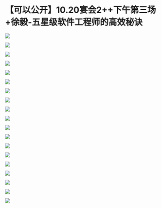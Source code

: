 # 【可以公开】10.20宴会2++下午第三场+徐毅-五星级软件工程师的高效秘诀

![](https://raw.githubusercontent.com/hellojd2018/ms_document/master/Qcon/Qcon_shanghai_2018/images/092710191qbgpTn/201905130927_4.png)


![](https://raw.githubusercontent.com/hellojd2018/ms_document/master/Qcon/Qcon_shanghai_2018/images/092710191qbgpTn/201905130927_5.png)


![](https://raw.githubusercontent.com/hellojd2018/ms_document/master/Qcon/Qcon_shanghai_2018/images/092710191qbgpTn/201905130927_6.png)


![](https://raw.githubusercontent.com/hellojd2018/ms_document/master/Qcon/Qcon_shanghai_2018/images/092710191qbgpTn/201905130927_7.png)


![](https://raw.githubusercontent.com/hellojd2018/ms_document/master/Qcon/Qcon_shanghai_2018/images/092710191qbgpTn/201905130927_8.png)


![](https://raw.githubusercontent.com/hellojd2018/ms_document/master/Qcon/Qcon_shanghai_2018/images/092710191qbgpTn/201905130927_9.png)


![](https://raw.githubusercontent.com/hellojd2018/ms_document/master/Qcon/Qcon_shanghai_2018/images/092710191qbgpTn/201905130927_10.png)


![](https://raw.githubusercontent.com/hellojd2018/ms_document/master/Qcon/Qcon_shanghai_2018/images/092710191qbgpTn/201905130927_11.png)


![](https://raw.githubusercontent.com/hellojd2018/ms_document/master/Qcon/Qcon_shanghai_2018/images/092710191qbgpTn/201905130927_12.png)


![](https://raw.githubusercontent.com/hellojd2018/ms_document/master/Qcon/Qcon_shanghai_2018/images/092710191qbgpTn/201905130927_13.png)


![](https://raw.githubusercontent.com/hellojd2018/ms_document/master/Qcon/Qcon_shanghai_2018/images/092710191qbgpTn/201905130927_14.png)


![](https://raw.githubusercontent.com/hellojd2018/ms_document/master/Qcon/Qcon_shanghai_2018/images/092710191qbgpTn/201905130927_15.png)


![](https://raw.githubusercontent.com/hellojd2018/ms_document/master/Qcon/Qcon_shanghai_2018/images/092710191qbgpTn/201905130927_16.png)


![](https://raw.githubusercontent.com/hellojd2018/ms_document/master/Qcon/Qcon_shanghai_2018/images/092710191qbgpTn/201905130927_17.png)


![](https://raw.githubusercontent.com/hellojd2018/ms_document/master/Qcon/Qcon_shanghai_2018/images/092710191qbgpTn/201905130927_18.png)


![](https://raw.githubusercontent.com/hellojd2018/ms_document/master/Qcon/Qcon_shanghai_2018/images/092710191qbgpTn/201905130927_19.png)


![](https://raw.githubusercontent.com/hellojd2018/ms_document/master/Qcon/Qcon_shanghai_2018/images/092710191qbgpTn/201905130927_20.png)


![](https://raw.githubusercontent.com/hellojd2018/ms_document/master/Qcon/Qcon_shanghai_2018/images/092710191qbgpTn/201905130927_21.png)


![](https://raw.githubusercontent.com/hellojd2018/ms_document/master/Qcon/Qcon_shanghai_2018/images/092710191qbgpTn/201905130927_22.png)


